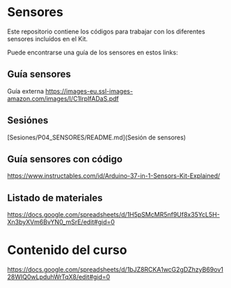 # Sensores
Este repositorio contiene los códigos para trabajar con los diferentes sensores incluídos en el Kit.

Puede encontrarse una guía de los sensores en estos links:

## Guía sensores
Guía externa <https://images-eu.ssl-images-amazon.com/images/I/C1lrpIfADaS.pdf>

## Sesiónes

[Sesiones/P04_SENSORES/README.md](Sesión de sensores)

## Guía sensores con código
<https://www.instructables.com/id/Arduino-37-in-1-Sensors-Kit-Explained/>

## Listado de materiales
https://docs.google.com/spreadsheets/d/1H5pSMcMR5nf9Uf8x35YcL5H-Xn3byXVm6BvYN0_mSrE/edit#gid=0

# Contenido del curso
https://docs.google.com/spreadsheets/d/1bJZ8RCKA1wcG2gDZhzyB69ov128WIQ0wLpduhWrTqX8/edit#gid=0
